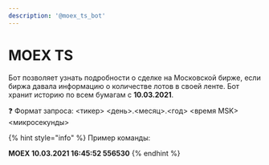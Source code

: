 ```yaml
---
description: '@moex_ts_bot'
---
```


# MOEX TS

Бот позволяет узнать подробности о сделке на Московской бирже, если биржа давала информацию о количестве лотов в своей ленте. Бот хранит историю по всем бумагам с **10.03.2021**.

❓ Формат запроса: &lt;тикер&gt; &lt;день&gt;.&lt;месяц&gt;.&lt;год&gt; &lt;время MSK&gt; &lt;микросекунды&gt;

{% hint style="info" %}
Пример команды:

**MOEX 10.03.2021 16:45:52 556530**
{% endhint %}



